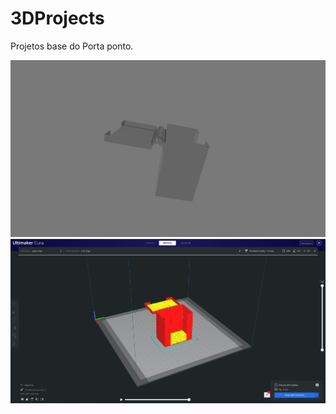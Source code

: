 # 3DProjects
Projetos base do Porta ponto.

![](Images/Portapontov1.png)
![](Images/Portapontov1cura.png)
